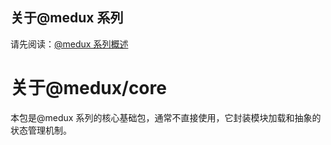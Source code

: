 ## 关于@medux 系列

请先阅读：[@medux 系列概述](https://github.com/wooline/medux)

# 关于@medux/core

本包是@medux 系列的核心基础包，通常不直接使用，它封装模块加载和抽象的状态管理机制。
